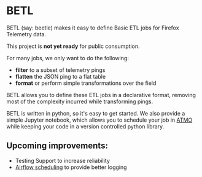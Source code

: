 # BETL

BETL (say: beetle) makes it easy to define Basic ETL jobs for Firefox Telemetry data.

This project is **not yet ready** for public consumption.

For many jobs, we only want to do the following:
* **filter** to a subset of telemetry pings
* **flatten** the JSON ping to a flat table
* **format** or perform simple transformations over the field

BETL allows you to define these ETL jobs in a declarative format,
removing most of the complexity incurred while transforming pings.

BETL is written in python, so it's easy to get started.
We also provide a simple Jupyter notebook,
which allows you to schedule your job in [ATMO](https://analysis.telemetry.mozilla.org)
while keeping your code in a version controlled python library.

## Upcoming improvements:

* Testing Support to increase reliability
* [Airflow scheduling](https://http://workflow.telemetry.mozilla.org./) to provide better logging
